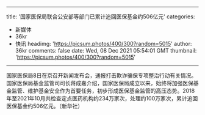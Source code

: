 
---
title: '国家医保局联合公安部等部门已累计追回医保基金约506亿元'
categories: 
 - 新媒体
 - 36kr
 - 快讯
headimg: 'https://picsum.photos/400/300?random=5015'
author: 36kr
comments: false
date: Wed, 08 Dec 2021 05:54:01 GMT
thumbnail: 'https://picsum.photos/400/300?random=5015'
---

<div>   
国家医保局8日在京召开新闻发布会，通报打击欺诈骗保专项整治行动有关情况。国家医保局基金监管司司长蒋成嘉介绍，国家医保局成立以来，始终将加强医保基金监管、维护基金安全作为首要任务，初步形成医保基金监管的高压态势。2018年至2021年10月共检查定点医药机构约234万家次，处理约100万家次，累计追回医保基金约506亿元。（新华社）  
</div>
            